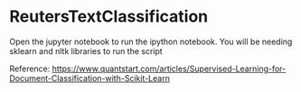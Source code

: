 # ReutersTextClassification
Open the jupyter notebook to run the ipython notebook.
You will be needing sklearn and nltk libraries to run the script

Reference: https://www.quantstart.com/articles/Supervised-Learning-for-Document-Classification-with-Scikit-Learn
